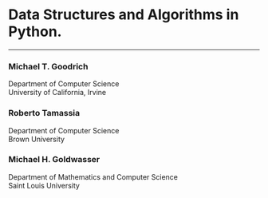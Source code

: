 # Data Structures and Algorithms in Python.
___
### Michael T. Goodrich
Department of Computer Science<br/>
University of California, Irvine<br/>
### Roberto Tamassia
Department of Computer Science<br/>
Brown University<br/>
### Michael H. Goldwasser
Department of Mathematics and Computer Science<br/>
Saint Louis University<br/>